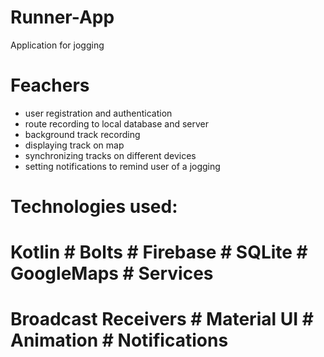 # Runner-App
Application for jogging
# Feachers
- user registration and authentication
- route recording to local database and server
- background track recording
- displaying track on map
- synchronizing tracks on different devices
- setting notifications to remind user of a jogging
# Technologies used:
# Kotlin # Bolts # Firebase # SQLite # GoogleMaps # Services
# Broadcast Receivers # Material UI # Animation # Notifications

